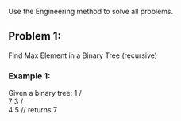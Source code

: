 Use the Engineering method to solve all problems.

## Problem 1:
 Find Max Element in a Binary Tree (recursive)

### Example 1:
Given a binary tree:
                 1
                / \
               7   3
              / \
             4   5
// returns 7
